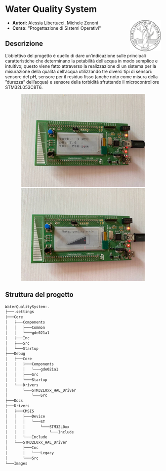 # Water Quality System

<img src="/Images/unimi_logo.jpg" alt="LOGO" width="100" align="right"/>

- **Autori:** Alessia Libertucci, Michele Zenoni
- **Corso:** "Progettazione di Sistemi Operativi" 


## Descrizione
L’obiettivo del progetto è quello di dare un’indicazione sulle principali caratteristiche che determinano la potabilità dell’acqua in modo semplice e intuitivo; questo viene fatto attraverso la realizzazione di un sistema per la misurazione della qualità dell’acqua utilizzando tre diversi tipi di sensori: sensore del pH, sensore per il residuo fisso (anche noto come misura della ”durezza” dell’acqua) e sensore della torbidità sfruttando il microcontrollore STM32L053C8T6.

<p align="center">
  <img src="/Images/WaterParamOutput.jpg" alt="STM32L053C8T6 (1)" title="Misure su EPD" width="400"/>
  <img src="/Images/WaterScaleOutput.jpg" alt="STM32L053C8T6 (2)" title="Scala di qualità su EPD" width="400"/>
</p>

## Struttura del progetto
```bash
WaterQualitySystem:.
├───.settings
├───Core
│   ├───Components
│   │   ├───Common
│   │   └───gde021a1
│   ├───Inc
│   ├───Src
│   └───Startup
├───Debug
│   ├───Core
│   │   ├───Components
│   │   │   └───gde021a1
│   │   ├───Src
│   │   └───Startup
│   └───Drivers
│       └───STM32L0xx_HAL_Driver
│           └───Src
├───Docs
├───Drivers
│   ├───CMSIS
│   │   ├───Device
│   │   │   └───ST
│   │   │       └───STM32L0xx
│   │   │           └───Include
│   │   └───Include
│   └───STM32L0xx_HAL_Driver
│       ├───Inc
│       │   └───Legacy
│       └───Src
└───Images
```
